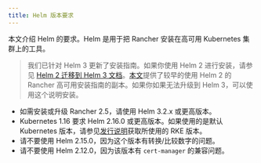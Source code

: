 ```yaml
---
title: Helm 版本要求
---
```


<head>
  <link rel="canonical" href="https://ranchermanager.docs.rancher.com/zh/getting-started/installation-and-upgrade/resources/helm-version-requirements"/>
</head>

本文介绍 Helm 的要求。Helm 是用于把 Rancher 安装在高可用 Kubernetes 集群上的工具。

> 我们已针对 Helm 3 更新了安装指南。如果你使用 Helm 2 进行安装，请参见 [Helm 2 迁移到 Helm 3 文档](https://helm.sh/blog/migrate-from-helm-v2-to-helm-v3/)。[本文](/versioned_docs/version-2.0-2.4/getting-started/installation-and-upgrade/advanced-options/advanced-use-cases/helm2/helm2.md)提供了较早的使用 Helm 2 的 Rancher 高可用安装指南的副本。如果你如果无法升级到 Helm 3，可以使用这个说明安装。

<DeprecationHelm2 />

- 如需安装或升级 Rancher 2.5，请使用 Helm 3.2.x 或更高版本。
- Kubernetes 1.16 要求 Helm 2.16.0 或更高版本。如果使用的是默认 Kubernetes 版本，请参见[发行说明](https://github.com/rancher/rke/releases)获取所使用的 RKE 版本。
- 请不要使用 Helm 2.15.0，因为这个版本有转换/比较数字的问题。
- 请不要使用 Helm 2.12.0，因为该版本有 `cert-manager` 的兼容问题。
